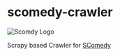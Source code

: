 # scomedy-crawler

![Scomdy Logo](http://scomedy.com/themes/scomedy/logo.png)

Scrapy based Crawler for [SComedy](scomedy.com)
